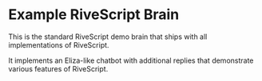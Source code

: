 # Example RiveScript Brain

This is the standard RiveScript demo brain that ships with all implementations
of RiveScript.

It implements an Eliza-like chatbot with additional replies that demonstrate
various features of RiveScript.
